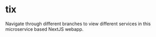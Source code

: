 # tix
Navigate through different branches to view different services in this microservice based NextJS webapp.

